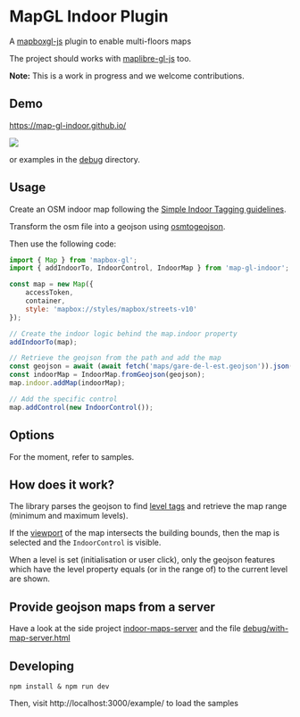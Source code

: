# MapGL Indoor Plugin

A [mapboxgl-js](https://github.com/mapbox/mapbox-gl-js) plugin to enable multi-floors maps

The project should works with [maplibre-gl-js](https://github.com/maplibre/maplibre-gl-js) too.

__Note:__ This is a work in progress and we welcome contributions.


## Demo

https://map-gl-indoor.github.io/

<img src="https://user-images.githubusercontent.com/3089186/81498920-f2ed3300-92c7-11ea-8314-1a5175c5e73a.png" style="max-width:600px" />

or examples in the [debug](debug) directory.

## Usage

Create an OSM indoor map following the [Simple Indoor Tagging guidelines](https://wiki.openstreetmap.org/wiki/Simple_Indoor_Tagging).

Transform the osm file into a geojson using [osmtogeojson](https://github.com/tyrasd/osmtogeojson).

Then use the following code:

```js
import { Map } from 'mapbox-gl';
import { addIndoorTo, IndoorControl, IndoorMap } from 'map-gl-indoor';

const map = new Map({
    accessToken,
    container,
    style: 'mapbox://styles/mapbox/streets-v10'
});

// Create the indoor logic behind the map.indoor property
addIndoorTo(map);

// Retrieve the geojson from the path and add the map
const geojson = await (await fetch('maps/gare-de-l-est.geojson')).json();
const indoorMap = IndoorMap.fromGeojson(geojson);
map.indoor.addMap(indoorMap);

// Add the specific control
map.addControl(new IndoorControl());
```

## Options

For the moment, refer to samples.


## How does it work?

The library parses the geojson to find [level tags](https://wiki.openstreetmap.org/wiki/Key:level) and retrieve the map range (minimum and maximum levels).

If the [viewport](https://github.com/mapbox/mapbox-gl-js/blob/master/src/ui/map.js#L601) of the map intersects the building bounds, then the map is selected and the `IndoorControl` is visible.

When a level is set (initialisation or user click), only the geojson features which have the level property equals (or in the range of) to the current level are shown.


## Provide geojson maps from a server

Have a look at the side project [indoor-maps-server](https://github.com/map-gl-indoor/indoor-maps-server) and the file [debug/with-map-server.html](debug/with-map-server.html)

## Developing

    npm install & npm run dev

Then, visit http://localhost:3000/example/ to load the samples
